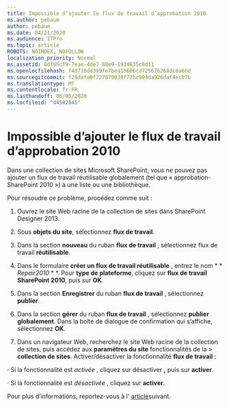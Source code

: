 ```yaml
---
title: Impossible d’ajouter le flux de travail d’approbation 2010
ms.author: pebaum
author: pebaum
ms.date: 04/21/2020
ms.audience: ITPro
ms.topic: article
ROBOTS: NOINDEX, NOFOLLOW
localization_priority: Normal
ms.assetid: 0df65cf9-7eae-4de7-88e9-1914635c8d11
ms.openlocfilehash: f40716dd399fe7bea1b606cd725676268dc0a66d
ms.sourcegitcommit: f28dafa0f727870038f72bc904da926daf4ec07b
ms.translationtype: MT
ms.contentlocale: fr-FR
ms.lasthandoff: 06/05/2020
ms.locfileid: "44582845"
---
```

# <a name="unable-to-add-2010-approval-workflow"></a>Impossible d’ajouter le flux de travail d’approbation 2010

Dans une collection de sites Microsoft SharePoint, vous ne pouvez pas ajouter un flux de travail réutilisable globalement (tel que « approbation-SharePoint 2010 ») à une liste ou une bibliothèque.
  
Pour résoudre ce problème, procédez comme suit : 
  
1. Ouvrez le site Web racine de la collection de sites dans SharePoint Designer 2013.
  
2. Sous **objets du site**, sélectionnez **flux de travail**. 
  
3. Dans la section **nouveau** du ruban **flux de travail** , sélectionnez flux de travail **réutilisable**. 
  
4. Dans le formulaire **créer un flux de travail réutilisable** , entrez le nom * * *Repair2010* * *. Pour **type de plateforme**, cliquez sur **flux de travail SharePoint 2010**, puis sur **OK**. 
  
1. Dans la section **Enregistrer** du ruban **flux de travail** , sélectionnez **publier**. 
  
2. Dans la section **gérer** du ruban **flux de travail** , sélectionnez **publier globalement**. Dans la boîte de dialogue de confirmation qui s’affiche, sélectionnez **OK**. 
  
3. Dans un navigateur Web, recherchez le site Web racine de la collection de sites, puis accédez aux **paramètres du site** fonctionnalités de la \> **collection de sites**. Activer/désactiver la fonctionnalité **flux de travail** : 
  
· Si la fonctionnalité est *activée* , cliquez sur désactiver **,** puis sur **activer**. 
  
· Si la fonctionnalité est *désactivée* , cliquez sur **activer**. 
  
Pour plus d’informations, reportez-vous à l' [article](https://go.microsoft.com/fwlink/?linkid=2047770&amp;clcid=0x409)suivant.
  

